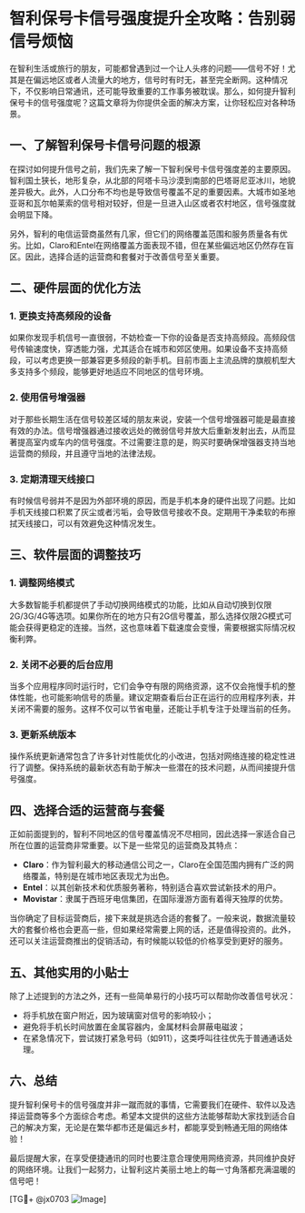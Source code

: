 # 智利保号卡信号强度提升全攻略：告别弱信号烦恼

在智利生活或旅行的朋友，可能都曾遇到过一个让人头疼的问题——信号不好！尤其是在偏远地区或者人流量大的地方，信号时有时无，甚至完全断网。这种情况下，不仅影响日常通讯，还可能导致重要的工作事务被耽误。那么，如何提升智利保号卡的信号强度呢？这篇文章将为你提供全面的解决方案，让你轻松应对各种场景。

## 一、了解智利保号卡信号问题的根源

在探讨如何提升信号之前，我们先来了解一下智利保号卡信号强度差的主要原因。智利国土狭长，地形复杂，从北部的阿塔卡马沙漠到南部的巴塔哥尼亚冰川，地貌差异极大。此外，人口分布不均也是导致信号覆盖不足的重要因素。大城市如圣地亚哥和瓦尔帕莱索的信号相对较好，但是一旦进入山区或者农村地区，信号强度就会明显下降。

另外，智利的电信运营商虽然有几家，但它们的网络覆盖范围和服务质量各有优劣。比如，Claro和Entel在网络覆盖方面表现不错，但在某些偏远地区仍然存在盲区。因此，选择合适的运营商和套餐对于改善信号至关重要。

## 二、硬件层面的优化方法

### 1. 更换支持高频段的设备

如果你发现手机信号一直很弱，不妨检查一下你的设备是否支持高频段。高频段信号传输速度快，穿透能力强，尤其适合在城市和郊区使用。如果设备不支持高频段，可以考虑更换一部兼容更多频段的新手机。目前市面上主流品牌的旗舰机型大多支持多个频段，能够更好地适应不同地区的信号环境。

### 2. 使用信号增强器

对于那些长期生活在信号较差区域的朋友来说，安装一个信号增强器可能是最直接有效的办法。信号增强器通过接收远处的微弱信号并放大后重新发射出去，从而显著提高室内或车内的信号强度。不过需要注意的是，购买时要确保增强器支持当地运营商的频段，并且遵守当地的法律法规。

### 3. 定期清理天线接口

有时候信号弱并不是因为外部环境的原因，而是手机本身的硬件出现了问题。比如手机天线接口积累了灰尘或者污垢，会导致信号接收不良。定期用干净柔软的布擦拭天线接口，可以有效避免这种情况发生。

## 三、软件层面的调整技巧

### 1. 调整网络模式

大多数智能手机都提供了手动切换网络模式的功能，比如从自动切换到仅限2G/3G/4G等选项。如果你所在的地方只有2G信号覆盖，那么选择仅限2G模式可能会获得更稳定的连接。当然，这也意味着下载速度会变慢，需要根据实际情况权衡利弊。

### 2. 关闭不必要的后台应用

当多个应用程序同时运行时，它们会争夺有限的网络资源，这不仅会拖慢手机的整体性能，也可能影响信号的质量。建议定期查看后台正在运行的应用程序列表，并关闭不需要的服务。这样不仅可以节省电量，还能让手机专注于处理当前的任务。

### 3. 更新系统版本

操作系统更新通常包含了许多针对性能优化的小改进，包括对网络连接的稳定性进行了调整。保持系统的最新状态有助于解决一些潜在的技术问题，从而间接提升信号强度。

## 四、选择合适的运营商与套餐

正如前面提到的，智利不同地区的信号覆盖情况不尽相同，因此选择一家适合自己所在位置的运营商非常重要。以下是一些常见的运营商及其特点：

- **Claro**：作为智利最大的移动通信公司之一，Claro在全国范围内拥有广泛的网络覆盖，特别是在城市地区表现尤为出色。
- **Entel**：以其创新技术和优质服务著称，特别适合喜欢尝试新技术的用户。
- **Movistar**：隶属于西班牙电信集团，在国际漫游方面有着得天独厚的优势。

当你确定了目标运营商后，接下来就是挑选合适的套餐了。一般来说，数据流量较大的套餐价格也会更高一些，但如果经常需要上网的话，还是值得投资的。此外，还可以关注运营商推出的促销活动，有时候能以较低的价格享受到更好的服务。

## 五、其他实用的小贴士

除了上述提到的方法之外，还有一些简单易行的小技巧可以帮助你改善信号状况：

- 将手机放在窗户附近，因为玻璃窗对信号的影响较小；
- 避免将手机长时间放置在金属容器内，金属材料会屏蔽电磁波；
- 在紧急情况下，尝试拨打紧急号码（如911），这类呼叫往往优先于普通通话处理。

## 六、总结

提升智利保号卡的信号强度并非一蹴而就的事情，它需要我们在硬件、软件以及选择运营商等多个方面综合考虑。希望本文提供的这些方法能够帮助大家找到适合自己的解决方案，无论是在繁华都市还是偏远乡村，都能享受到畅通无阻的网络体验！

最后提醒大家，在享受便捷通讯的同时也要注意合理使用网络资源，共同维护良好的网络环境。让我们一起努力，让智利这片美丽土地上的每一寸角落都充满温暖的信号吧！

[TG💪+ @jx0703 ![Image](https://github.com/user-attachments/assets/dbca1d08-cadb-493c-b0ec-ad6f7a83f270)]